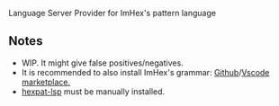 Language Server Provider for ImHex's pattern language

## Notes
* WIP. It might give false positives/negatives.
* It is recommended to also install ImHex's grammar: [Github](https://github.com/Calcoph/vscode-hexpat)/[Vscode marketplace.](https://marketplace.visualstudio.com/items?itemName=calcoph.vscode-hexpat)
* [hexpat-lsp](https://github.com/Calcoph/hexpat-lsp) must be manually installed.